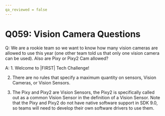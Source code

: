 ```yaml
---
qa_reviewed = false
---
```


# Q059: Vision Camera Questions

Q: We are a rookie team so we want to know how many vision cameras are allowed to use this year (one other team told us that only one vision camera can be used). Also are Pixy or Pixy2 Cam allowed?

A: 1. Welcome to |FIRST| Tech Challenge! 

2. There are no rules that specify a maximum quantity on sensors, Vision Cameras, or Vision Sensors.

3. The Pixy and Pixy2 are Vision Sensors, the Pixy2 is specifically called out as a common Vision Sensor in the definition of a Vision Sensor. Note that the Pixy and Pixy2 do not have native software support in SDK 9.0, so teams will need to develop their own software drivers to use them.